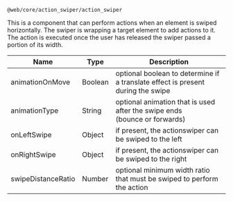 `@web/core/action_swiper/action_swiper`

This is a component that can perform actions when an element is swiped horizontally. The swiper is wrapping a target element to add actions to it. The action is executed once the user has released the swiper passed a portion of its width.

| Name               | Type    | Description                                                                     |
|--------------------|---------|---------------------------------------------------------------------------------|
| animationOnMove    | Boolean | optional boolean to determine if a translate effect is present during the swipe |
| animationType      | String  | optional animation that is used after the swipe ends (bounce or forwards)       |
| onLeftSwipe        | Object  | if present, the actionswiper can be swiped to the left                          |
| onRightSwipe       | Object  | if present, the actionswiper can be swiped to the right                         |
| swipeDistanceRatio | Number  | optional minimum width ratio that must be swiped to perform the action          |

